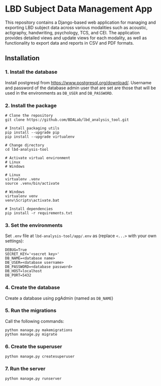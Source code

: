 # LBD Subject Data Management App

This repository contains a Django-based web application for managing and exporting LBD subject data across various modalities such as acoustic, actigraphy, handwriting, psychology, TCS, and CEI. The application provides detailed views and update views for each modality, as well as functionality to export data and reports in CSV and PDF formats. 

## Installation

### 1. Install the database
Install postgresql from https://www.postgresql.org/download/. Username and password of the database admin user that are set are those that will be used in the environments as `DB_USER` and `DB_PASSWORD`.

### 2. Install the package
```
# Clone the repository
git clone https://github.com/BDALab/lbd_analysis_tool.git

# Install packaging utils
pip install --upgrade pip
pip install --upgrade virtualenv

# Change directory
cd lbd-analysis-tool

# Activate virtual environment
# Linux
# Windows

# Linux
virtualenv .venv
source .venv/bin/activate

# Windows
virtualenv venv
venv\Scripts\activate.bat

# Install dependencies
pip install -r requirements.txt
```

### 3. Set the environments
Set `.env` file at `lbd-analysis-tool/app/.env` as (replace `<...>` with your own settings):
```
DEBUG=True
SECRET_KEY='<secret key>'
DB_NAME=<database name>
DB_USER=<database username>
DB_PASSWORD=<database password>
DB_HOST=localhost
DB_PORT=5432
```

### 4. Create the database
Create a database using pgAdmin (named as `DB_NAME`)

### 5. Run the migrations
Call the following commands:
```
python manage.py makemigrations
python manage.py migrate
```

### 6. Create the superuser
`python manage.py createsuperuser`

### 7. Run the server
`python manage.py runserver`